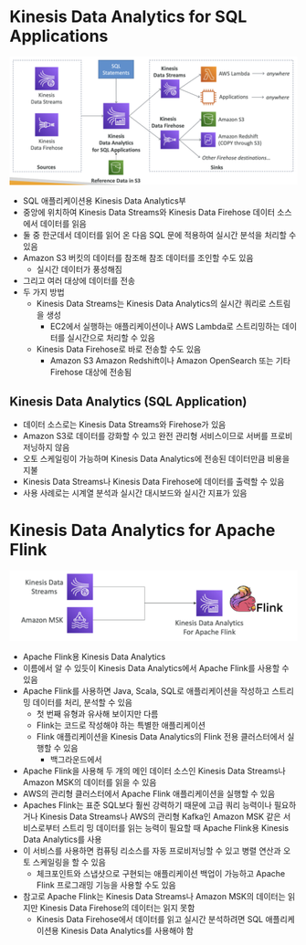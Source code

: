 # Kinesis Data Analytics for SQL Applications

![knda](https://github.com/seungwonbased/TIL/blob/main/AWS/assets/knda1.png)

- SQL 애플리케이션용 Kinesis Data Analytics부
- 중앙에 위치하여 Kinesis Data Streams와 Kinesis Data Firehose 데이터 소스에서 데이터를 읽음
- 둘 중 한군데서 데이터를 읽어 온 다음 SQL 문에 적용하여 실시간 분석을 처리할 수 있음
- Amazon S3 버킷의 데이터를 참조해 참조 데이터를 조인할 수도 있음
	- 실시간 데이터가 풍성해짐
- 그리고 여러 대상에 데이터를 전송
- 두 가지 방법
	- Kinesis Data Streams는 Kinesis Data Analytics의 실시간 쿼리로 스트림을 생성
		- EC2에서 실행하는 애플리케이션이나 AWS Lambda로 스트리밍하는 데이터를 실시간으로 처리할 수 있음
	- Kinesis Data Firehose로 바로 전송할 수도 있음
		- Amazon S3 Amazon Redshift이나 Amazon OpenSearch 또는 기타 Firehose 대상에 전송됨

## Kinesis Data Analytics (SQL Application)

- 데이터 소스로는 Kinesis Data Streams와 Firehose가 있음
- Amazon S3로 데이터를 강화할 수 있고 완전 관리형 서비스이므로 서버를 프로비저닝하지 않음
- 오토 스케일링이 가능하며 Kinesis Data Analytics에 전송된 데이터만큼 비용을 지불
- Kinesis Data Streams나 Kinesis Data Firehose에 데이터를 출력할 수 있음
- 사용 사례로는 시계열 분석과 실시간 대시보드와 실시간 지표가 있음

# Kinesis Data Analytics for Apache Flink

![knda](https://github.com/seungwonbased/TIL/blob/main/AWS/assets/knda2.png)

- Apache Flink용 Kinesis Data Analytics
- 이름에서 알 수 있듯이 Kinesis Data Analytics에서 Apache Flink를 사용할 수 있음
- Apache Flink를 사용하면 Java, Scala, SQL로 애플리케이션을 작성하고 스트리밍 데이터를 처리, 분석할 수 있음
	- 첫 번째 유형과 유사해 보이지만 다름
	- Flink는 코드로 작성해야 하는 특별한 애플리케이션
	- Flink 애플리케이션을 Kinesis Data Analytics의 Flink 전용 클러스터에서 실행할 수 있음
		- 백그라운드에서
- Apache Flink을 사용해 두 개의 메인 데이터 소스인 Kinesis Data Streams나 Amazon MSK의 데이터를 읽을 수 있음
- AWS의 관리형 클러스터에서 Apache Flink 애플리케이션을 실행할 수 있음
- Apaches Flink는 표준 SQL보다 훨씬 강력하기 때문에 고급 쿼리 능력이나 필요하거나 Kinesis Data Streams나 AWS의 관리형 Kafka인 Amazon MSK 같은 서비스로부터 스트리 밍 데이터를 읽는 능력이 필요할 때 Apache Flink용 Kinesis Data Analytics를 사용
- 이 서비스를 사용하면 컴퓨팅 리소스를 자동 프로비저닝할 수 있고 병렬 연산과 오토 스케일링을 할 수 있음
	- 체크포인트와 스냅샷으로 구현되는 애플리케이션 백업이 가능하고 Apache Flink 프로그래밍 기능을 사용할 수도 있음
- 참고로 Apache Flink는 Kinesis Data Streams나 Amazon MSK의 데이터는 읽지만 Kinesis Data Firehose의 데이터는 읽지 못함
	- Kinesis Data Firehose에서 데이터를 읽고 실시간 분석하려면 SQL 애플리케이션용 Kinesis Data Analytics를 사용해야 함

